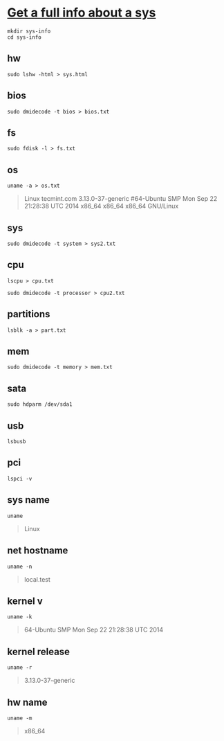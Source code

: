 # [Get a full info about a sys](https://www.tecmint.com/commands-to-collect-system-and-hardware-information-in-linux/)

```shell
mkdir sys-info
cd sys-info
```

## hw

```shell
sudo lshw -html > sys.html
```

## bios

```shell
sudo dmidecode -t bios > bios.txt
```

## fs

```shell
sudo fdisk -l > fs.txt
```

## os

```shell
uname -a > os.txt
```
> Linux tecmint.com 3.13.0-37-generic #64-Ubuntu SMP Mon Sep 22 21:28:38 UTC 2014 x86_64 x86_64 x86_64 GNU/Linux

## sys

```shell
sudo dmidecode -t system > sys2.txt
```

## cpu

```shell
lscpu > cpu.txt
```

```shell
sudo dmidecode -t processor > cpu2.txt
```

## partitions

```shell
lsblk -a > part.txt
```

## mem

```shell
sudo dmidecode -t memory > mem.txt
```

## sata

```shell
sudo hdparm /dev/sda1
```

## usb

```shell
lsbusb
```

## pci

```shell
lspci -v
```

## sys name

```shell
uname
```
> Linux

## net hostname

```shell
uname -n
```
> local.test

## kernel v

```shell
uname -k
```
> 64-Ubuntu SMP Mon Sep 22 21:28:38 UTC 2014

## kernel release

```shell
uname -r
```
> 3.13.0-37-generic

## hw name

```shell
uname -m
```
> x86_64